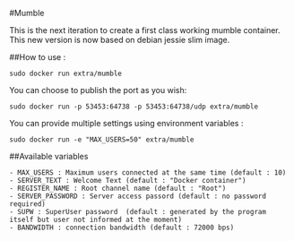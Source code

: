 #Mumble

This is the next iteration to create a first class working mumble container.
This new version is now based on debian jessie slim image.

##How to use : 

`sudo docker run extra/mumble`

You can choose to publish the port as you wish:

`sudo docker run -p 53453:64738 -p 53453:64738/udp extra/mumble`

You can provide multiple settings using environment variables :

`sudo docker run -e "MAX_USERS=50" extra/mumble`

##Available variables

	- MAX_USERS : Maximum users connected at the same time (default : 10)
	- SERVER_TEXT : Welcome Text (default : "Docker container")
	- REGISTER_NAME : Root channel name (default : "Root")
	- SERVER_PASSWORD : Server access passord (default : no password required)
	- SUPW : SuperUser password  (default : generated by the program itself but user not informed at the moment)
	- BANDWIDTH : connection bandwidth (default : 72000 bps)

